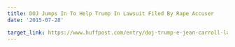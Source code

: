 ```yaml
---
title: DOJ Jumps In To Help Trump In Lawsuit Filed By Rape Accuser
date: '2015-07-28'

target_link: https://www.huffpost.com/entry/doj-trump-e-jean-carroll-lawsuit_n_5f5825f9c5b6b48507f8f2b9
---
```

 